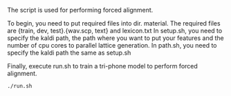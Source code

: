 The script is used for performing forced alignment.

To begin, you need to put required files into dir. material. The required files are {train, dev, test}.{wav.scp, text} and lexicon.txt
In setup.sh, you need to specify the kaldi path, the path where you want to put your features and the number of cpu cores to parallel lattice generation.
In path.sh, you need to specify the kaldi path the same as setup.sh

Finally, execute run.sh to train a tri-phone model to perform forced alignment.
```
./run.sh
```

